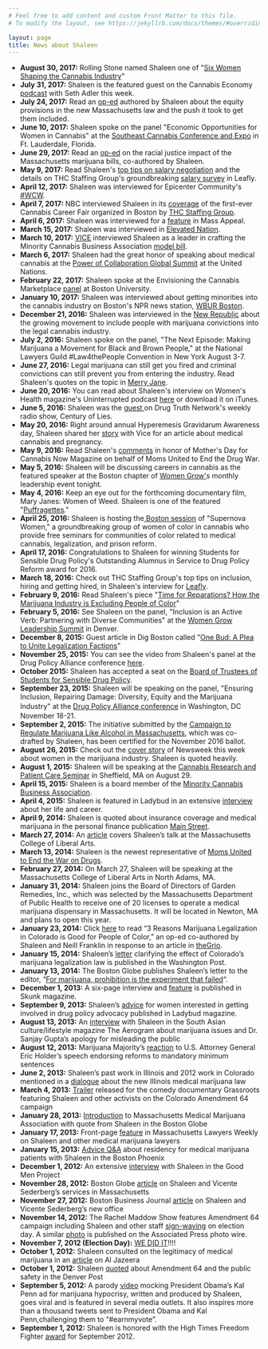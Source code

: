 ```yaml
---
# Feel free to add content and custom Front Matter to this file.
# To modify the layout, see https://jekyllrb.com/docs/themes/#overriding-theme-defaults

layout: page
title: News about Shaleen
---
```

<ul>
<li><b>August 30, 2017:</b> Rolling Stone named Shaleen one of "<a href="http://www.rollingstone.com/culture/lists/weed-warriors-women-shaping-pot-industry-w500508/shaleen-title-w500510">Six Women Shaping the Cannabis Industry</a>"</li>
<li><b>July 31, 2017:</b> Shaleen is the featured guest on the Cannabis Economy <a href="https://twitter.com/canneconomy/status/892083767241830401">podcast</a> with Seth Adler this week.</li>
<li><b>July 24, 2017:</b> Read an <a href="https://www.leafly.com/news/politics/activists-turned-bad-massachusetts-bill-great-law">op-ed</a> authored by Shaleen about the equity provisions in the new Massachusetts law and the push it took to get them included.</li>
<li><b>June 10, 2017:</b> Shaleen spoke on the panel "Economic Opportunities for Women in Cannabis" at the <a href="https://seccexpo.com/">Southeast Cannabis Conference and Expo</a> in Ft. Lauderdale, Florida. </li>
<li><b>June 29, 2017:</b> Read an <a href="https://commonwealthmagazine.org/politics/marijuana-law-must-address-race-impact-of-war-on-drugs/">op-ed</a> on the racial justice impact of the Massachusetts marijuana bills, co-authored by Shaleen. </li>
<li><b>May 9, 2017:</b> Read Shaleen's <a href="https://www.leafly.com/news/industry/negotiate-better-salary-take-job">top tips on salary negotiation</a> and the details on THC Staffing Group's groundbreaking <a href="http://www.thcstaffinggroup.com/salary">salary survey</a> in Leafly.</li>
<li><b>April 12, 2017:</b> Shaleen was interviewed for Epicenter Community's <a href="https://medium.com/epicenter-community/wcw-shaleen-title-5582246a09f3">#WCW</a>.</li>
<li><b>April 7, 2017:</b> NBC interviewed Shaleen in its <a href="http://www.nbcboston.com/on-air/as-seen-on/WEB-Audrey-Cannabis-Career-Fair_NECN-418589873.html">coverage</a> of the first-ever Cannabis Career Fair organized in Boston by <a href="thcstaffinggroup.com">THC Staffing Group</a>.</li>
<li><b>April 6, 2017:</b> Shaleen was interviewed for a <a href="https://massappeal.com/hey-youre-cool-shaleen/">feature</a> in Mass Appeal.</li>
<li><b>March 15, 2017:</b> Shaleen was interviewed in <a href="http://elevatednation.com/minority-cannabis-business-association-offers-model-legalization-bill/">Elevated Nation</a>.</li>
<li><b>March 10, 2017:</b> <a href="https://news.vice.com/story/heres-the-plan-to-make-legal-weed-lucrative-for-more-than-just-white-people">VICE</a> interviewed Shaleen as a leader in crafting the Minority Cannabis Business Association <a href="minoritycannabis.org/model-bill.html">model bill</a>.</li>
<li><b>March 6, 2017:</b> Shaleen had the great honor of speaking about medical cannabis at the <a href="http://www.impactleadership21.com/power-of-collaboration.html">Power of Collaboration Global Summit</a> at the United Nations.</li>
<li><b>February 22, 2017:</b> Shaleen spoke at the Envisioning the Cannabis Marketplace <a href="https://www.eventbrite.com/e/panel-discussion-beyond-stigma-envisioning-the-cannabis-marketplace-registration-31890315793?aff=erellivmlt">panel</a> at Boston University.</li>
<li><b>January 10, 2017:</b> Shaleen was interviewed about getting minorities into the cannabis industry on Boston's NPR news station, <a href="http://www.wbur.org/radioboston/2017/01/10/minority-entrepreneurs-marijuana">WBUR Boston</a>.</li>
<li><b>December 21, 2016:</b> Shaleen was interviewed in the <a href="https://newrepublic.com/article/139443/growing-movement-marijuana-amnesty">New Republic</a> about the growing movement to include people with marijuana convictions into the legal cannabis industry.</li>
<li><b>July 2, 2016:</b> Shaleen spoke on the panel, "The Next Episode: Making Marijuana a Movement for Black and Brown People," at the National Lawyers Guild #Law4thePeople Convention in New York August 3-7.</li>
<li><b>June 27, 2016:</b> Legal marijuana can still get you fired and criminal convictions can still prevent you from entering the industry. Read Shaleen's quotes on the topic in <a href="https://www.merryjane.com/news/legal-weed-can-still-get-you-fired">Merry Jane</a>.</li>
<li><b>June 20, 2016:</b> You can read about Shaleen's interview on Women's Health magazine's Uninterrupted podcast <a href="http://www.womenshealthmag.com/life/uninterrupted-shaleen-title">here</a> or download it on iTunes. </li>
<li><b>June 5, 2016:</b> Shaleen was the <a href="http://www.drugtruth.net/cms/node/5852">guest </a>on Drug Truth Network's weekly radio show, Century of Lies.</li>
<li><b>May 20, 2016:</b> Right around annual Hyperemesis Gravidarum Awareness day, Shaleen shared her <a href="http://motherboard.vice.com/read/marijuana-pregnant-women-torri-metz">story</a> with Vice for an article about medical cannabis and pregnancy.</li>
<li><b>May 9, 2016:</b> Read Shaleen's <a href="http://cannabisnowmagazine.com/current-events/moms-uniting-end-war-drugs">comments</a> in honor of Mother's Day for Cannabis Now Magazine on behalf of Moms United to End the Drug War.</li>
<li><b>May 5, 2016:</b> Shaleen will be discussing careers in cannabis as the featured speaker at the Boston chapter of <a href="womengrow.com">Women Grow'</a>s monthly leadership event tonight. </li>
<li><b>May 4, 2016:</b> Keep an eye out for the forthcoming documentary film, Mary Janes: Women of Weed. Shaleen is one of the featured "<a href="http://maryjanesfilm.com/shaleen-title-co-founder-of-thc-staffing-group/">Puffragettes</a>."</li>
<li><b>April 25, 2016:</b> Shaleen is hosting the<a href="https://www.eventbrite.com/e/shades-of-green-the-national-state-of-cannabis-for-people-of-color-tickets-24334800042"> Boston session</a> of "Supernova Women," a groundbreaking group of women of color in cannabis who provide free seminars for communities of color related to medical cannabis, legalization, and prison reform.</li>
<li><b>April 17, 2016:</b> Congratulations to Shaleen for winning Students for Sensible Drug Policy's Outstanding Alumnus in Service to Drug Policy Reform award for 2016.</li>
<li><b>March 18, 2016:</b> Check out THC Staffing Group's top tips on inclusion, hiring and getting hired, in Shaleen's interview for <a href="https://www.leafly.com/news/industry/a-top-cannabis-recruiter-on-hiring-and-getting-hired-in-the-canna">Leafly</a>.</li>
<li><b>February 9, 2016:</b> Read Shaleen's piece "<a href="Time for Reparations? How the Marijuana Industry Is Excluding People of Color">Time for Reparations? How the Marijuana Industry is Excluding People of Color</a>"</li>
<li><b>February 5, 2016:</b> See Shaleen on the panel, "Inclusion is an Active Verb: Partnering with Diverse Communities" at the <a href="http://womengrow.com/2016-women-grow-conference/">Women Grow Leadership Summit</a> in Denver.</li>
<li><b>December 8, 2015:</b> Guest article in Dig Boston called "<a href="https://digboston.com/one-bud-a-plea-to-unite-legalization-factions/">One Bud: A Plea to Unite Legalization Factions</a>"</li>
<li><b>November 25, 2015:</b> You can see the video from Shaleen's panel at the Drug Policy Alliance conference <a href="https://www.youtube.com/watch?v=Ek-WMrjv0Qk&amp;feature=youtu.be">here</a>.</li>
<li><b>October 2015:</b> Shaleen has accepted a seat on the <a href="http://ssdp.org/about/board/">Board of Trustees of Students for Sensible Drug Policy</a>. </li>
<li><b>September 23, 2015:</b> Shaleen will be speaking on the panel, "Ensuring Inclusion, Repairing Damage: Diversity, Equity and the Marijuana Industry" at the <a style="line-height: 1.5em;" href="http://www.reformconference.org/program/educational-program">Drug Policy Alliance conference</a> in Washington, DC November 18-21.</li>
<li><b>September 2, 2015:</b> The initiative submitted by the <a href="regulatemassachusetts.org">Campaign to Regulate Marijuana Like Alcohol in Massachusetts</a>, which was co-drafted by Shaleen, has been certified for the November 2016 ballot.</li>
<li><b>August 26, 2015:</b> Check out the <a href="http://www.newsweek.com/2015/08/28/women-weed-how-legal-marijuana-could-be-first-billion-dollar-industry-not-364249.html?utm_source=Women+Grow+Newsletter&amp;utm_campaign=15e2fabc9a-Newsletter_8_25_20158_24_2015&amp;utm_medium=email&amp;utm_term=0_e632ba8fc8-15e2fabc9a-195552725&amp;mc_cid=15e2fabc9a&amp;mc_eid=ebd9915024">cover story</a> of Newsweek this week about women in the marijuana industry. Shaleen is quoted heavily.</li>
<li><b>August 1, 2015:</b> Shaleen will be speaking at the <a href="http://www.eventbrite.com/e/cannabis-research-and-patient-care-seminar-tickets-16966239479">Cannabis Research and Patient Care Seminar</a> in Sheffield, MA on August 29.</li>
<li><b>April 15, 2015:</b> Shaleen is a board member of the <a href="http://minoritycannabis.org/">Minority Cannabis Business Association</a>.</li>
<li><b>April 4, 2015:</b> Shaleen is featured in Ladybud in an extensive <a href="http://www.ladybud.com/2015/04/14/lady-business-shaleen-title-of-thc-staffing/">interview</a> about her life and career.</li>
<li><b>April 9, 2014:</b> Shaleen is quoted about insurance coverage and medical marijuana in the personal finance publication <a href="http://www.mainstreet.com/article/moneyinvesting/insurance/what-obamacare-wont-change-no-coverage-medicinal-marijuana?page=2" target="_blank">Main Street</a>.</li>
<li><b>March 27, 2014:</b> An <a href="http://www.theonlinebeacon.com/ssdp-presents-winning-war-drugs/" target="_blank">article</a> covers Shaleen’s talk at the Massachusetts College of Liberal Arts.</li>
<li><b>March 13, 2014:</b> Shaleen is the newest representative of <a href="http://momsunited.net/" target="_blank">Moms United to End the War on Drugs</a>.</li>
<li><b>February 27, 2014:</b> On March 27, Shaleen will be speaking at the Massachusetts College of Liberal Arts in North Adams, MA.</li>
<li><b>January 31, 2014:</b> Shaleen joins the Board of Directors of Garden Remedies, Inc., which was selected by the Massachusetts Department of Public Health to receive one of 20 licenses to operate a medical marijuana dispensary in Massachusetts. It will be located in Newton, MA and plans to open this year. </li>
<li><b>January 23, 2014:</b> Click <a href="http://www.huffingtonpost.com/neill-franklin/marijuana-legalization-race-racism-minorities_b_4651456.html" target="_blank">here</a> to read “3 Reasons Marijuana Legalization in Colorado is Good for People of Color,” an op-ed co-authored by Shaleen and Neill Franklin in response to an article in <a href="http://thegrio.com/" target="_blank">theGrio</a>.</li>
<li><b>January 15, 2014:</b> Shaleen’s <a href="http://www.washingtonpost.com/opinions/smoking-out-the-meaning-in-colorados-marijuana-law/2014/01/15/9549a020-7d30-11e3-97d3-b9925ce2c57b_story.html" target="_blank">letter</a> clarifying the effect of Colorado’s marijuana legalization law is published in the Washington Post.</li>
<li><b>January 13, 2014:</b> The Boston Globe publishes Shaleen’s letter to the editor, “<a href="http://www.bostonglobe.com/opinion/editorials/2014/01/13/for-marijuana-prohibition-experiment-that-failed/jI8D8njNpPbOfw5PzzniGK/story.html" target="_blank">For marijuana, prohibition is the experiment that failed</a>“.</li>
<li><b>December 1, 2013:</b> A six-page interview and <a href="http://massmedicalmarijuana.com/assets/Skunk-article-final-version.pdf" target="_blank">feature</a> is published in Skunk magazine.</li>
<li><b>September 9, 2013:</b> Shaleen’s <a href="http://www.ladybud.com/2013/09/09/lean-whichever-way-you-want-women-are-the-key-to-drug-policy-wins/" target="_blank">advice</a> for women interested in getting involved in drug policy advocacy published in Ladybud magazine.</li>
<li><b>August 13, 2013:</b> An <a href="http://theaerogram.com/a-medical-marijuana-activist-shares-her-thoughts-on-sanjay-guptas-change-of-heart/" target="_blank">interview</a> with Shaleen in the South Asian culture/lifestyle magazine The Aerogram about marijuana issues and Dr. Sanjay Gupta’s apology for misleading the public</li>
<li><b>August 12, 2013:</b> Marijuana Majority’s <a href="http://marijuana-majority.com.s133485.gridserver.com/reaction-to-attorney-general-eric-holders-drug-reform-proposals/" target="_blank">reaction</a> to U.S. Attorney General Eric Holder’s speech endorsing reforms to mandatory minimum sentences</li>
<li><b>June 2, 2013:</b> Shaleen’s past work in Illinois and 2012 work in Colorado mentioned in a <a href="http://www.thecompassionchronicles.com/2013/06/02/dialoguing-with-danielle-schumacher-cannabising-politics-the-present-now-part-2-of-3/" target="_blank">dialogue</a> about the new Illinois medical marijuana law</li>
<li><b>March 4, 2013:</b> <a href="http://vimeo.com/57079744" target="_blank">Trailer</a> released for the comedy documentary Grassroots featuring Shaleen and other activists on the Colorado Amendment 64 campaign</li>
<li><b>January 28, 2013:</b> <a href="http://bostonherald.com/business/business_markets/2013/01/medical_marijuana_trade_group_formed_massachusetts" target="_blank">Introduction</a> to Massachusetts Medical Marijuana Association with quote from Shaleen in the Boston Globe</li>
<li><b>January 17, 2013:</b> Front-page <a href="http://masslawyersweekly.com/2013/01/17/getting-into-the-weeds/" target="_blank">feature</a> in Massachusetts Lawyers Weekly on Shaleen and other medical marijuana lawyers</li>
<li><b>January 15, 2013:</b> <a href="http://thephoenix.com/boston/news/150225-california-pot-rx-legal-in-ma/" target="_blank">Advice Q&amp;A</a> about residency for medical marijuana patients with Shaleen in the Boston Phoenix</li>
<li><b>December 1, 2012:</b> An extensive <a href="http://goodmenproject.com/featured-content/are-you-in-the-marijuana-majority/" target="_blank">interview</a> with Shaleen in the Good Men Project</li>
<li><b>November 28, 2012:</b> Boston Globe <a href="http://www.boston.com/businessupdates/2012/11/27/lawyers-offer-lessons-how-open-medical-marijuana-dispensary-massachusetts/GsVtVdM0fQcQ8L0tbmXnSN/story.html" target="_blank">article</a> on Shaleen and Vicente Sederberg’s services in Massachusetts</li>
<li><b>November 27, 2012:</b> Boston Business Journal <a href="http://www.bizjournals.com/boston/news/2012/11/27/law-firm-opens-boston-office-to-handle.html" target="_blank">article</a> on Shaleen and Vicente Sederberg’s new office</li>
<li><b>November 14, 2012:</b> The Rachel Maddow Show features Amendment 64 campaign including Shaleen and other staff <a href="https://fbcdn-sphotos-h-a.akamaihd.net/hphotos-ak-prn1/536565_10102034095388350_1320581475_n.jpg" target="_blank">sign-waving</a> on election day. A similar <a href="https://sphotos-a.xx.fbcdn.net/hphotos-frc3/p480x480/405131_10100416990305024_76330962_n.jpg" target="_blank">photo</a> is published on the Associated Press photo wire.</li>
<li><b>November 7, 2012 (Election Day):</b> <a href="http://www.regulatemarijuana.org/news/colorado-makes-history-64-wins" target="_blank">WE DID IT</a>!!!!</li>
<li><b>October 1, 2012:</b> Shaleen consulted on the legitimacy of medical marijuana in an <a href="http://www.aljazeera.com/indepth/opinion/2012/09/2012930132459654172.html?fb_action_ids=10101925936848930&amp;fb_action_types=og.recommends&amp;fb_source=aggregation&amp;fb_aggregation_id=288381481237582" target="_blank">article</a> on Al Jazeera</li>
<li><b>October 1, 2012:</b> Shaleen <a href="http://www.denverpost.com/recommended/ci_21668627">quoted</a> about Amendment 64 and the public safety in the Denver Post</li>
<li><b>September 5, 2012:</b> A parody <a href="http://www.huffingtonpost.com/2012/09/05/kal-penn-obama-ad-parody_n_1858707.html">video</a> mocking President Obama’s Kal Penn ad for marijuana hypocrisy, written and produced by Shaleen, goes viral and is featured in several media outlets. It also inspires more than a thousand tweets sent to President Obama and Kal Penn,challenging them to “#earnmyvote”.</li>
<li><b>September 1, 2012:</b> Shaleen is honored with the High Times Freedom Fighter <a href="https://sphotos-a.xx.fbcdn.net/hphotos-ash4/p480x480/482144_10101740923741680_1881303597_n.jpg">award</a> for September 2012.</li>
</ul>